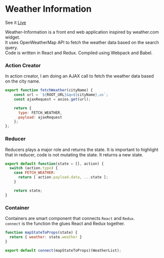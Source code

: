 # Weather Information  

See it [Live](https://sjacky.com/weather-information)

Weather-Information is a front end web application inspired by weather.com widget.  
It uses OpenWeatherMap API to fetch the weather data based on the search query.  
Code is written in React and Redux. Compiled using Webpack and Babel.

### Action Creator  

In action creator, I am doing an AJAX call to fetch the weather data based on the city name.

```javascript
export function fetchWeather(cityName) {
    const url = `${ROOT_URL}&q=${cityName},us`;
    const ajaxRequest = axios.get(url);

    return {
      type: FETCH_WEATHER,
      payload: ajaxRequest
    };
};
```

### Reducer

Reducers plays a major role and returns the state. It is important to highlight that in reducer, code is not mutating the state. It returns a new state. 

```javascript
export default function(state = [], action) {
  switch (action.type) {
    case FETCH_WEATHER:
      return [ action.payload.data, ...state ];
    }

    return state;
}
```

### Container

Containers are smart component that connects `React` and `Redux`.  
`connect` is the function the glues React and Redux together. 

```javascript
function mapStateToProps(state) {
  return { weather: state.weather }
}

export default connect(mapStateToProps)(WeatherList);
```
